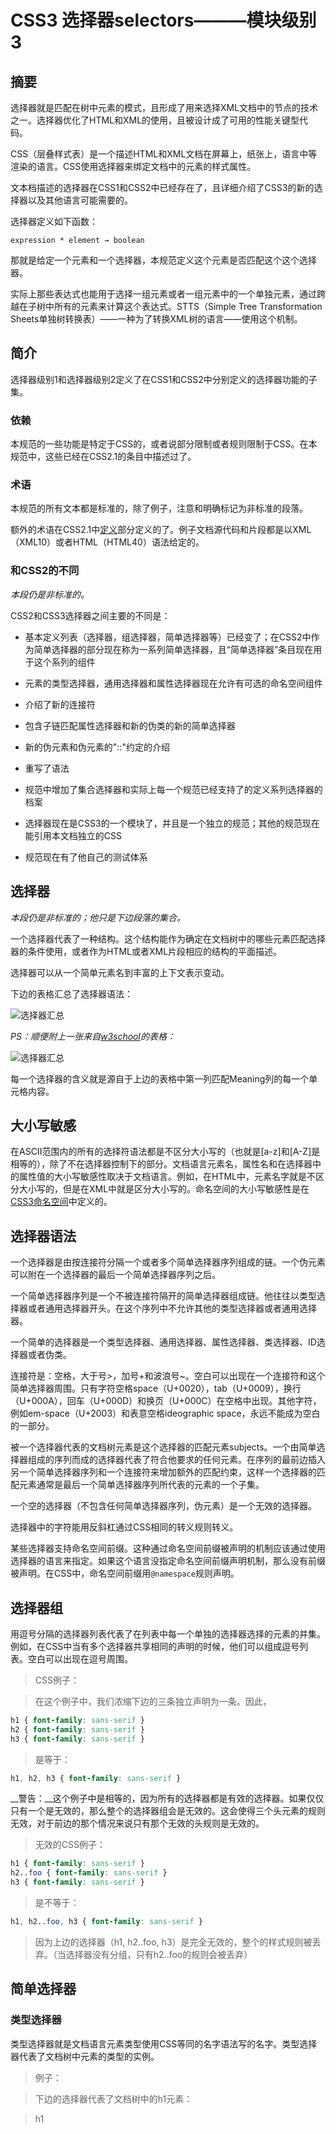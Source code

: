# CSS3 选择器selectors———模块级别3

## 摘要

选择器就是匹配在树中元素的模式，且形成了用来选择XML文档中的节点的技术之一。选择器优化了HTML和XML的使用，且被设计成了可用的性能关键型代码。

CSS（层叠样式表）是一个描述HTML和XML文档在屏幕上，纸张上，语言中等渲染的语言。CSS使用选择器来绑定文档中的元素的样式属性。

文本档描述的选择器在CSS1和CSS2中已经存在了，且详细介绍了CSS3的新的选择器以及其他语言可能需要的。

选择器定义如下函数：

	expression * element → boolean

那就是给定一个元素和一个选择器，本规范定义这个元素是否匹配这个这个选择器。

实际上那些表达式也能用于选择一组元素或者一组元素中的一个单独元素，通过跨越在子树中所有的元素来计算这个表达式。STTS（Simple Tree Transformation Sheets单独树转换表）——一种为了转换XML树的语言——使用这个机制。

<!--more-->

## 简介

选择器级别1和选择器级别2定义了在CSS1和CSS2中分别定义的选择器功能的子集。

### 依赖

本规范的一些功能是特定于CSS的，或者说部分限制或者规则限制于CSS。在本规范中，这些已经在CSS2.1的条目中描述过了。

### 术语

本规范的所有文本都是标准的，除了例子，注意和明确标记为非标准的段落。

额外的术语在CSS2.1中[定义](http://www.w3.org/TR/CSS21/conform.html#defs)部分定义的了。例子文档源代码和片段都是以XML（XML10）或者HTML（HTML40）语法给定的。

### 和CSS2的不同

_本段仍是非标准的。_

CSS2和CSS3选择器之间主要的不同是：

* 基本定义列表（选择器，组选择器，简单选择器等）已经变了；在CSS2中作为简单选择器的部分现在称为一系列简单选择器，且“简单选择器”条目现在用于这个系列的组件

* 元素的类型选择器，通用选择器和属性选择器现在允许有可选的命名空间组件

* 介绍了新的连接符

* 包含子链匹配属性选择器和新的伪类的新的简单选择器

* 新的伪元素和伪元素的"::"约定的介绍

* 重写了语法

* 规范中增加了集合选择器和实际上每一个规范已经支持了的定义系列选择器的档案

* 选择器现在是CSS3的一个模块了，并且是一个独立的规范；其他的规范现在能引用本文档独立的CSS

* 规范现在有了他自己的测试体系

## 选择器

_本段仍是非标准的；他只是下边段落的集合。_

一个选择器代表了一种结构。这个结构能作为确定在文档树中的哪些元素匹配选择器的条件使用，或者作为HTML或者XML片段相应的结构的平面描述。

选择器可以从一个简单元素名到丰富的上下文表示变动。

下边的表格汇总了选择器语法：

![选择器汇总](https://raw.githubusercontent.com/dolymood/blog/master/pics/005.png)

_PS：顺便附上一张来自[w3school](http://www.w3school.com.cn/cssref/css_selectors.asp)的表格：_

![选择器汇总](https://raw.githubusercontent.com/dolymood/blog/master/pics/006.png)

每一个选择器的含义就是源自于上边的表格中第一列匹配Meaning列的每一个单元格内容。

## 大小写敏感

在ASCII范围内的所有的选择符语法都是不区分大小写的（也就是[a-z]和[A-Z]是相等的），除了不在选择器控制下的部分。文档语言元素名，属性名和在选择器中的属性值的大小写敏感性取决于文档语言。例如，在HTML中，元素名字就是不区分大小写的，但是在XML中就是区分大小写的。命名空间的大小写敏感性是在[CSS3命名空间](./014-css3-namespace.md)中定义的。

## 选择器语法

一个选择器是由按连接符分隔一个或者多个简单选择器序列组成的链。一个伪元素可以附在一个选择器的最后一个简单选择器序列之后。

一个简单选择器序列是一个不被连接符隔开的简单选择器组成链。他往往以类型选择器或者通用选择器开头。在这个序列中不允许其他的类型选择器或者通用选择器。

一个简单的选择器是一个类型选择器、通用选择器、属性选择器、类选择器、ID选择器或者伪类。

连接符是：空格，大于号>，加号+和波浪号~。空白可以出现在一个连接符和这个简单选择器周围。只有字符空格space（U+0020），tab（U+0009），换行（U+000A），回车（U+000D）和换页（U+000C）在空格中出现。其他字符，例如em-space（U+2003）和表意空格ideographic space，永远不能成为空白的一部分。

被一个选择器代表的文档树元素是这个选择器的匹配元素subjects。一个由简单选择器组成的序列而成的选择器代表了符合他要求的任何元素。在序列的最前边插入另一个简单选择器序列和一个连接符来增加额外的匹配约束，这样一个选择器的匹配元素通常是最后一个简单选择器序列所代表的元素的一个子集。

一个空的选择器（不包含任何简单选择器序列，伪元素）是一个无效的选择器。

选择器中的字符能用反斜杠通过CSS相同的转义规则转义。

某些选择器支持命名空间前缀。这种通过命名空间前缀被声明的机制应该通过使用选择器的语言来指定。如果这个语言没指定命名空间前缀声明机制，那么没有前缀被声明。在CSS中，命名空间前缀用`@namespace`规则声明。

## 选择器组

用逗号分隔的选择器列表代表了在列表中每一个单独的选择器选择的元素的并集。例如，在CSS中当有多个选择器共享相同的声明的时候，他们可以组成逗号列表。空白可以出现在逗号周围。

> CSS例子：

> 在这个例子中，我们浓缩下边的三条独立声明为一条。因此，

```css
h1 { font-family: sans-serif }
h2 { font-family: sans-serif }
h3 { font-family: sans-serif }
```

> 是等于：

```css
h1, h2, h3 { font-family: sans-serif }
```

__警告：__这个例子中是相等的，因为所有的选择器都是有效的选择器。如果仅仅只有一个是无效的，那么整个的选择器组会是无效的。这会使得三个头元素的规则无效，对于前边的那个情况来说只有那个无效的头规则是无效的。

> 无效的CSS例子：

```css
h1 { font-family: sans-serif }
h2..foo { font-family: sans-serif }
h3 { font-family: sans-serif }
```

> 是不等于：

```css
h1, h2..foo, h3 { font-family: sans-serif }
```

> 因为上边的选择器（h1, h2..foo, h3）是完全无效的，整个的样式规则被丢弃。（当选择器没有分组，只有h2..foo的规则会被丢弃）

## 简单选择器

### 类型选择器

类型选择器就是文档语言元素类型使用CSS等同的名字语法写的名字。类型选择器代表了文档树中元素的类型的实例。

> 例子：

> 下边的选择器代表了文档树中的h1元素：

> 	h1